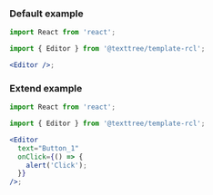 ### Default example

```jsx
import React from 'react';

import { Editor } from '@texttree/template-rcl';

<Editor />;
```

### Extend example

```jsx
import React from 'react';

import { Editor } from '@texttree/template-rcl';

<Editor
  text="Button_1"
  onClick={() => {
    alert('Click');
  }}
/>;
```
